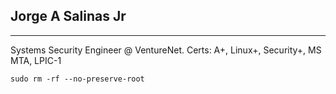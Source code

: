## Jorge A Salinas Jr

----------------------

Systems Security Engineer @ VentureNet.
Certs: A+, Linux+, Security+, MS MTA, LPIC-1

```
sudo rm -rf --no-preserve-root
```
